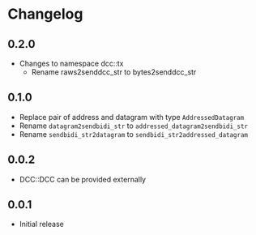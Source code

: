 # Changelog

## 0.2.0
- Changes to namespace dcc::tx 
  - Rename raws2senddcc_str to bytes2senddcc_str

## 0.1.0
- Replace pair of address and datagram with type `AddressedDatagram`
- Rename `datagram2sendbidi_str` to `addressed_datagram2sendbidi_str`
- Rename `sendbidi_str2datagram` to `sendbidi_str2addressed_datagram`

## 0.0.2
- DCC::DCC can be provided externally

## 0.0.1
- Initial release